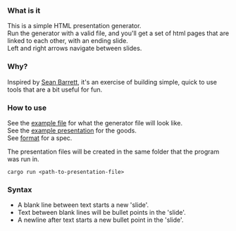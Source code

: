 ### What is it
This is a simple HTML presentation generator.  
Run the generator with a valid file, and you'll get a set of html pages that are linked to each other, with an ending slide.  
Left and right arrows navigate between slides.

### Why?
Inspired by [Sean Barrett](https://www.youtube.com/watch?v=eAhWIO1Ra6M), it's an exercise of building simple, quick to use tools that are a bit useful for fun.

### How to use
See the [example file](example/example.txt) for what the generator file will look like.  
See the [example presentation](example/page_1.html) for the goods.  
See [format](#format) for a spec.

The presentation files will be created in the same folder that the program was run in.
```
cargo run <path-to-presentation-file>
```

### Syntax
- A blank line between text starts a new 'slide'.  
- Text between blank lines will be bullet points in the 'slide'.  
- A newline after text starts a new bullet point in the 'slide'.

